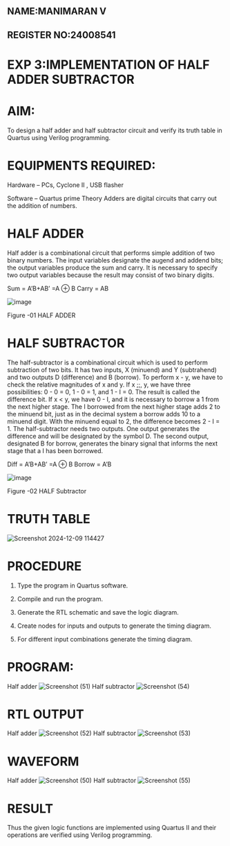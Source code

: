 ## NAME:MANIMARAN V
## REGISTER NO:24008541
# EXP 3:IMPLEMENTATION OF HALF ADDER SUBTRACTOR



# AIM:

To design a half adder and half subtractor circuit and verify its truth table in Quartus using Verilog programming.

# EQUIPMENTS REQUIRED:

Hardware – PCs, Cyclone II , USB flasher 

Software – Quartus prime Theory Adders are digital circuits that carry out the addition of numbers.

# HALF ADDER

Half adder is a combinational circuit that performs simple addition of two binary numbers. The input variables designate the augend and addend bits; the output variables produce the sum and carry. It is necessary to specify two output variables because the result may consist of two binary digits.

Sum = A’B+AB’ =A ⊕ B Carry = AB

![image](https://github.com/naavaneetha/HALF_ADDER_SUBTRACTOR/assets/154305477/bd4a0b2c-cdbc-4184-ab08-81578f121e1f)

Figure -01 HALF ADDER

# HALF SUBTRACTOR

The half-subtractor is a combinational circuit which is used to perform subtraction of two bits. It has two inputs, X (minuend) and Y (subtrahend) and two outputs D (difference) and B (borrow). To perform x - y, we have to check the relative magnitudes of x and y. If x ;;, y, we have three possibilities: 0 - 0 = 0, 1 - 0 = 1, and 1 - I = 0. The result is called the difference bit. If x < y, we have 0 - I, and it is necessary to borrow a 1 from the next higher stage. The I borrowed from the next higher stage adds 2 to the minuend bit, just as in the decimal system a borrow adds 10 to a minuend digit. With the minuend equal to 2, the difference becomes 2 - I = 1. The half-subtractor needs two outputs. One output generates the difference and will be designated by the symbol D. The second output, designated B for borrow, generates the binary signal that informs the next stage that a I has been borrowed. 

Diff = A’B+AB’ =A ⊕ B
Borrow = A’B

 ![image](https://github.com/naavaneetha/HALF_ADDER_SUBTRACTOR/assets/154305477/d76b099c-513f-4e7c-843a-e2fd028a531a)

Figure -02 HALF Subtractor

# TRUTH TABLE
![Screenshot 2024-12-09 114427](https://github.com/user-attachments/assets/0cc57130-3f09-4121-8885-a55f38280de4)


# PROCEDURE

1.	Type the program in Quartus software.

2.	Compile and run the program.

3.	Generate the RTL schematic and save the logic diagram.

4.	Create nodes for inputs and outputs to generate the timing diagram.

5.	For different input combinations generate the timing diagram.


# PROGRAM:
Half adder
![Screenshot (51)](https://github.com/user-attachments/assets/829c7400-f679-4b62-a3ed-7c12e726ef4c)
Half subtractor
![Screenshot (54)](https://github.com/user-attachments/assets/cec946a2-f492-4770-a8a2-66637c5c478a)



# RTL OUTPUT
Half adder
![Screenshot (52)](https://github.com/user-attachments/assets/4884d710-0f8a-4c6a-9db1-bdcf6eaf8f34)
Half subtractor
![Screenshot (53)](https://github.com/user-attachments/assets/5eb1e098-2adc-4899-a6ba-32f4985808b3)




# WAVEFORM
Half adder
![Screenshot (50)](https://github.com/user-attachments/assets/ad92f06e-dd62-47e2-a8ba-c02806efe57d)
Half subtractor
![Screenshot (55)](https://github.com/user-attachments/assets/0e359a2b-37a2-498c-a4ef-6b95036d2a4d)



# RESULT
Thus the given logic functions are implemented using Quartus II and their operations are verified using Verilog programming.
